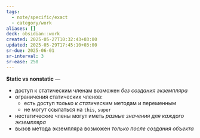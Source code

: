 ```yaml
---
tags:
  - note/specific/exact
  - category/work
aliases: []
deck: obsidian::work
created: 2025-05-27T10:32:43+03:00
updated: 2025-05-29T17:45:10+03:00
sr-due: 2025-06-01
sr-interval: 3
sr-ease: 250
---
```


**Static vs nonstatic**
—
- доступ к статическим членам возможен *без создания экземпляра*
- ограничения статических членов:
	- есть доступ *только к статическим* методам и переменным
	- не могут ссылаться на `this`, `super`
- нестатические члены могут иметь *разные значения для каждого экземпляра*
- вызов метода экземпляра возможен *только после создания объекта*
